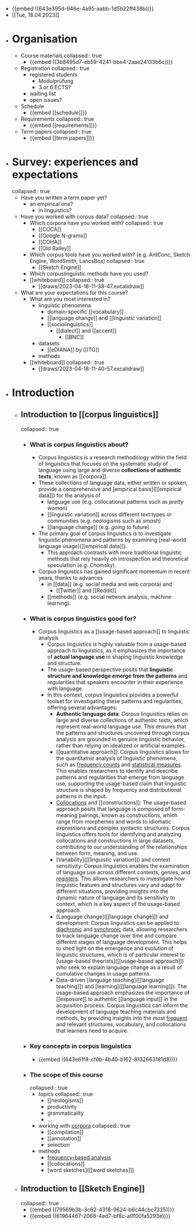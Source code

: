 - {{embed ((643e395d-946e-4a95-aabb-1d5b22ff438b))}}
- [[Tue, 18.04.2023]]
- # Organisation
	- Course materials
	  collapsed:: true
		- {{embed ((3b8495d7-eb59-4241-bbe4-2aae24133b6c))}}
	- Registration
	  collapsed:: true
		- registered students
			- Modulprüfung
			- 3 or 6 ECTS?
		- waiting list
		- open issues?
	- Schedule
		- {{embed [[schedule]]}}
	- Requirements
	  collapsed:: true
		- {{embed [[requirements]]}}
	- Term papers
	  collapsed:: true
		- {{embed [[term papers]]}}
- # Survey: experiences and expectations
  collapsed:: true
	- Have you written a term paper yet?
		- an empirical one?
			- in linguistics?
	- Have you worked with corpus data?
	  collapsed:: true
		- Which corpora have you worked with?
		  collapsed:: true
			- [[COCA]]
			- [[Google N-grams]]
			- [[COHA]]
			- [[Old Bailey]]
		- Which corpus tools have you worked with? (e.g. AntConc, Sketch Engine, WordSmith, LancsBox)
		  collapsed:: true
			- [[Sketch Engine]]
		- Which corpuslinguistic methods have you used?
		- [[whiteboard]]
		  collapsed:: true
			- [[draws/2023-04-18-11-38-47.excalidraw]]
	- What are your expectations for this course?
		- What are you most interested in?
			- linguistic phenomena
				- domain-specific [[vocabulary]]
				- [[language change]] and [[linguistic variation]]
				- [[sociolinguistics]]
					- [[dialect]] and [[accent]]
						- [[BNC]]
			- datasets
				- [[eDIANA]] by [[ITG]]
			- methods
		- [[whiteboard]]
		  collapsed:: true
			- [[draws/2023-04-18-11-40-57.excalidraw]]
- # Introduction
	- ## Introduction to [[corpus linguistics]]
	  collapsed:: true
		- ### What is corpus linguistics about?
			- Corpus linguistics is a research methodology within the field of linguistics that focuses on the systematic study of language using large and diverse **collections of authentic texts**, known as [[corpora]].
			- These collections of language data, either written or spoken, provide a comprehensive and [empirical basis]([[empirical data]]) for the analysis of
				- language use (e.g. collocational patterns such as *pretty woman*)
				- [[linguistic variation]] across different text types or communities (e.g.  neologisms such as *smash*)
				- [[language change]] (e.g. *going to* future)
			- The primary goal of corpus linguistics is to investigate linguistic phenomena and patterns by examining [real-world language usage]([[empirical data]]).
				- This approach contrasts with more traditional linguistic methods that rely heavily on introspection and theoretical speculation (e.g. Chomsky).
			- Corpus linguistics has gained significant momentum in recent years, thanks to advances
				- in [[data]] (e.g. social media and web corpora) and
					- [[Twitter]] and [[Reddit]]
				- [[methods]] (e.g. social network analysis, machine learning).
		- ### What is corpus linguistics good for?
			- Corpus linguistics as a [[usage-based approach]] to linguistic analysis
				- Corpus linguistics is highly valuable from a usage-based approach to linguistics, as it emphasizes the importance of **actual language use** in shaping linguistic knowledge and structure.
				- The usage-based perspective posits that **linguistic structure and knowledge emerge from the patterns** and regularities that speakers encounter in their experience with language.
				- In this context, corpus linguistics provides a powerful toolset for investigating these patterns and regularities, offering several advantages:
					- **Authentic language data**: Corpus linguistics relies on large and diverse collections of authentic texts, which represent real-world language use. This ensures that the patterns and structures uncovered through corpus analysis are grounded in genuine linguistic behavior, rather than relying on idealized or artificial examples.
					- [[quantitative approach]]: Corpus linguistics allows for the quantitative analysis of linguistic phenomena, such as  [frequency counts]([[frequency]]) and [statistical measures]([[statistics]]). This enables researchers to identify and describe patterns and regularities that emerge from language use, supporting the usage-based claim that linguistic structure is shaped by frequency and distributional patterns in the input.
					- [Collocations]([[collocations]]) and [[constructions]]: The usage-based approach posits that language is composed of form-meaning pairings, known as constructions, which range from morphemes and words to idiomatic expressions and complex syntactic structures. Corpus linguistics offers tools for identifying and analyzing collocations and constructions in large datasets, contributing to our understanding of the relationships between form, meaning, and use.
					- [Variability]([[linguistic variation]]) and context sensitivity: Corpus linguistics enables the examination of language use across different contexts, genres, and [registers]([[register]]). This allows researchers to investigate how linguistic features and structures vary and adapt to different situations, providing insights into the dynamic nature of language and its sensitivity to context, which is a key aspect of the usage-based approach.
					- [Language change]([[language change]]) and development: Corpus linguistics can be applied to [diachronic]([[diachronic]]) and [synchronic]([[synchronic]]) data, allowing researchers to track language change over time and compare different stages of language development. This helps to shed light on the emergence and evolution of linguistic structures, which is of particular interest to [usage-based theorists]([[usage-based approach]]) who seek to explain language change as a result of cumulative changes in usage patterns.
					- Data-driven [language teaching]([[language teaching]]) and [learning]([[language learning]]): The usage-based approach emphasizes the importance of [[exposure]] to authentic [[language input]] in the acquisition process. Corpus linguistics can inform the development of language teaching materials and methods, by providing insights into the most [frequent]([[frequency]]) and relevant structures, vocabulary, and collocations that learners need to acquire.
		- ### Key concepts in corpus linguistics
			- {{embed ((643e61f8-cf0b-4b40-b162-8132663181d8))}}
		- ### The scope of this course
		  collapsed:: true
			- topics
			  collapsed:: true
				- [[neologisms]]
				- productivity
				- grammaticality
				- …
			- working with [corpora]([[corpora]])
			  collapsed:: true
				- [[compilation]]
				- [[annotation]]
				- selection
			- methods
				- [frequency-based analysis]([[frequency]])
				- [[collocations]]
				- [word sketches]([[word sketches]])
	- ## Introduction to [[Sketch Engine]]
	  collapsed:: true
		- {{embed ((79569b3b-3c62-4318-9624-b6c44cbc7325))}}
		- {{embed ((61964467-2068-4ed7-bf8c-a0f00fa5293e))}}